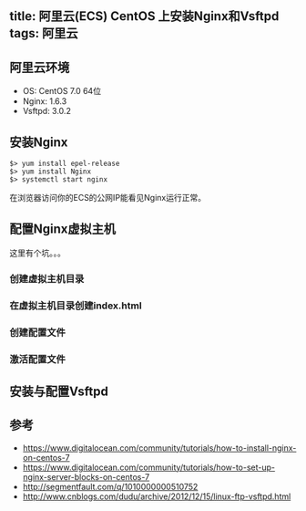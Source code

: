 title: 阿里云(ECS) CentOS 上安装Nginx和Vsftpd
tags: 阿里云
---

## 阿里云环境
- OS: CentOS 7.0 64位
- Nginx: 1.6.3
- Vsftpd: 3.0.2

## 安装Nginx

```
$> yum install epel-release
$> yum install Nginx
$> systemctl start nginx
```
在浏览器访问你的ECS的公网IP能看见Nginx运行正常。

## 配置Nginx虚拟主机
这里有个坑。。。
### 创建虚拟主机目录

### 在虚拟主机目录创建index.html

### 创建配置文件

### 激活配置文件

## 安装与配置Vsftpd





## 参考
- https://www.digitalocean.com/community/tutorials/how-to-install-nginx-on-centos-7
- https://www.digitalocean.com/community/tutorials/how-to-set-up-nginx-server-blocks-on-centos-7
- http://segmentfault.com/q/1010000000510752
- http://www.cnblogs.com/dudu/archive/2012/12/15/linux-ftp-vsftpd.html
